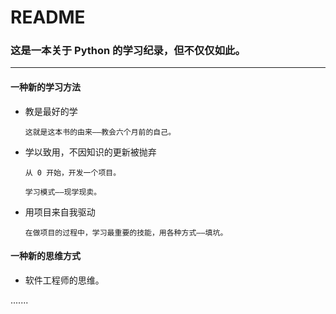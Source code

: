 # README
### 这是一本关于 Python 的学习纪录，但不仅仅如此。
-------------------
#### 一种新的学习方法

* 教是最好的学
     
      这就是这本书的由来——教会六个月前的自己。

* 学以致用，不因知识的更新被抛弃
     
      从 0 开始，开发一个项目。
      
      学习模式——现学现卖。
      
* 用项目来自我驱动
     
      在做项目的过程中，学习最重要的技能，用各种方式——填坑。
      
     
     
#### 一种新的思维方式

* 软件工程师的思维。      


.......